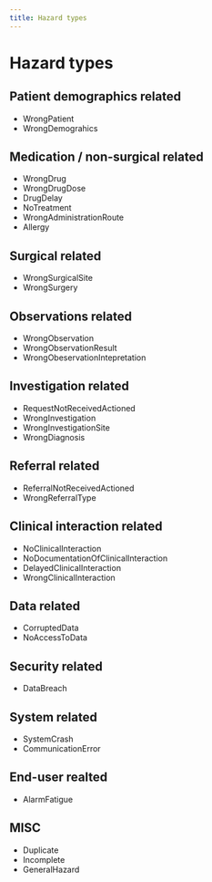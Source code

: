 ```yaml
---
title: Hazard types
---
```

# Hazard types

## Patient demographics related
* WrongPatient
* WrongDemograhics

## Medication / non-surgical related
* WrongDrug
* WrongDrugDose
* DrugDelay
* NoTreatment
* WrongAdministrationRoute
* Allergy

## Surgical related
* WrongSurgicalSite
* WrongSurgery

## Observations related
* WrongObservation
* WrongObservationResult
* WrongObeservationIntepretation

## Investigation related
* RequestNotReceivedActioned
* WrongInvestigation
* WrongInvestigationSite
* WrongDiagnosis

## Referral related
* ReferralNotReceivedActioned
* WrongReferralType

## Clinical interaction related
* NoClinicalInteraction
* NoDocumentationOfClinicalInteraction
* DelayedClinicalInteraction
* WrongClinicalInteraction

## Data related
* CorruptedData
* NoAccessToData

## Security related
* DataBreach

## System related
* SystemCrash
* CommunicationError

## End-user realted
* AlarmFatigue

## MISC
* Duplicate
* Incomplete
* GeneralHazard